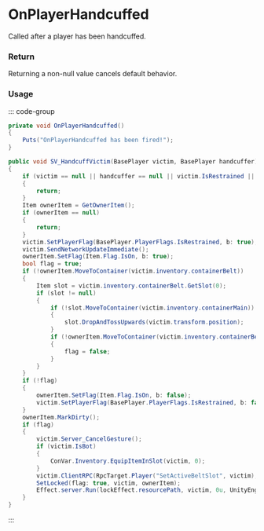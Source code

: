 <Badge type="danger" text="Carbon Compatible"/><Badge type="warning" text="Oxide Compatible"/>
# OnPlayerHandcuffed
Called after a player has been handcuffed.
### Return
Returning a non-null value cancels default behavior.

### Usage
::: code-group
```csharp [Example]
private void OnPlayerHandcuffed()
{
	Puts("OnPlayerHandcuffed has been fired!");
}
```
```csharp [Source — Assembly-CSharp @ Handcuffs]
public void SV_HandcuffVictim(BasePlayer victim, BasePlayer handcuffer)
{
	if (victim == null || handcuffer == null || victim.IsRestrained || (!victim.CurrentGestureIsSurrendering && !victim.IsWounded()) || UnityEngine.Vector3.Distance(victim.transform.position, handcuffer.transform.position) > UseDistance)
	{
		return;
	}
	Item ownerItem = GetOwnerItem();
	if (ownerItem == null)
	{
		return;
	}
	victim.SetPlayerFlag(BasePlayer.PlayerFlags.IsRestrained, b: true);
	victim.SendNetworkUpdateImmediate();
	ownerItem.SetFlag(Item.Flag.IsOn, b: true);
	bool flag = true;
	if (!ownerItem.MoveToContainer(victim.inventory.containerBelt))
	{
		Item slot = victim.inventory.containerBelt.GetSlot(0);
		if (slot != null)
		{
			if (!slot.MoveToContainer(victim.inventory.containerMain))
			{
				slot.DropAndTossUpwards(victim.transform.position);
			}
			if (!ownerItem.MoveToContainer(victim.inventory.containerBelt))
			{
				flag = false;
			}
		}
	}
	if (!flag)
	{
		ownerItem.SetFlag(Item.Flag.IsOn, b: false);
		victim.SetPlayerFlag(BasePlayer.PlayerFlags.IsRestrained, b: false);
	}
	ownerItem.MarkDirty();
	if (flag)
	{
		victim.Server_CancelGesture();
		if (victim.IsBot)
		{
			ConVar.Inventory.EquipItemInSlot(victim, 0);
		}
		victim.ClientRPC(RpcTarget.Player("SetActiveBeltSlot", victim), ownerItem.position, ownerItem.uid);
		SetLocked(flag: true, victim, ownerItem);
		Effect.server.Run(lockEffect.resourcePath, victim, 0u, UnityEngine.Vector3.zero, UnityEngine.Vector3.zero);
	}
}

```
:::
